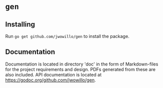 # `gen`


## Installing

Run `go get github.com/jwowillo/gen` to install the package.

## Documentation

Documentation is located in directory 'doc' in the form of Markdown-files
for the project requirements and design. PDFs generated from these are also
included. API documentation is located at
https://godoc.org/github.com/jwowillo/gen.
